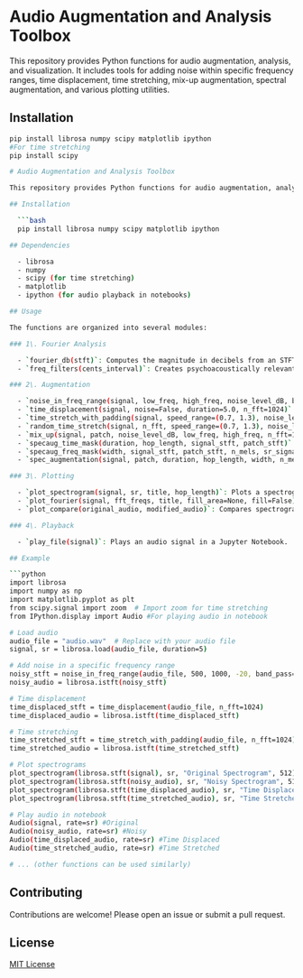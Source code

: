 # Audio Augmentation and Analysis Toolbox

This repository provides Python functions for audio augmentation, analysis, and visualization. It includes tools for adding noise within specific frequency ranges, time displacement, time stretching, mix-up augmentation, spectral augmentation, and various plotting utilities.

## Installation

```bash
pip install librosa numpy scipy matplotlib ipython
#For time stretching
pip install scipy

# Audio Augmentation and Analysis Toolbox

This repository provides Python functions for audio augmentation, analysis, and visualization. It includes tools for adding noise within specific frequency ranges, time displacement, time stretching, mix-up augmentation, spectral augmentation, and various plotting utilities.

## Installation

  ```bash
  pip install librosa numpy scipy matplotlib ipython

## Dependencies

  - librosa
  - numpy
  - scipy (for time stretching)
  - matplotlib
  - ipython (for audio playback in notebooks)

## Usage

The functions are organized into several modules:

### 1\. Fourier Analysis

  - `fourier_db(stft)`: Computes the magnitude in decibels from an STFT.
  - `freq_filters(cents_interval)`: Creates psychoacoustically relevant frequency filters.

### 2\. Augmentation

  - `noise_in_freq_range(signal, low_freq, high_freq, noise_level_dB, band_pass=False, n_fft=2048)`: Adds or replaces noise within a specified frequency range.
  - `time_displacement(signal, noise=False, duration=5.0, n_fft=1024)`: Applies time displacement to an audio signal.
  - `time_stretch_with_padding(signal, speed_range=(0.7, 1.3), noise_level=0.001, n_fft=1024)`: Performs time stretching with padding.
  - `random_time_stretch(signal, n_fft, speed_range=(0.7, 1.3), noise_level=0.001)`: Applies random time stretching.
  - `mix_up(signal, patch, noise_level_dB, low_freq, high_freq, n_fft=1024)`: Applies a patch audio file to the original STFT within a specific frequency range.
  - `specaug_time_mask(duration, hop_length, signal_stft, patch_stft)`: Performs random time masking for spectral augmentation.
  - `specaug_freq_mask(width, signal_stft, patch_stft, n_mels, sr_signal)`: Performs random frequency masking.
  - `spec_augmentation(signal, patch, duration, hop_length, width, n_mels, n_fft)`: Combines time and frequency masking for spectral augmentation.

### 3\. Plotting

  - `plot_spectrogram(signal, sr, title, hop_length)`: Plots a spectrogram.
  - `plot_fourier(signal, fft_freqs, title, fill_area=None, fill=False)`: Plots the Fourier transform.
  - `plot_compare(original_audio, modified_audio)`: Compares spectrograms of original and modified audio.

### 4\. Playback

  - `play_file(signal)`: Plays an audio signal in a Jupyter Notebook.

## Example

```python
import librosa
import numpy as np
import matplotlib.pyplot as plt
from scipy.signal import zoom  # Import zoom for time stretching
from IPython.display import Audio #For playing audio in notebook

# Load audio
audio_file = "audio.wav"  # Replace with your audio file
signal, sr = librosa.load(audio_file, duration=5)

# Add noise in a specific frequency range
noisy_stft = noise_in_freq_range(audio_file, 500, 1000, -20, band_pass=False, n_fft=1024)
noisy_audio = librosa.istft(noisy_stft)

# Time displacement
time_displaced_stft = time_displacement(audio_file, n_fft=1024)
time_displaced_audio = librosa.istft(time_displaced_stft)

# Time stretching
time_stretched_stft = time_stretch_with_padding(audio_file, n_fft=1024)
time_stretched_audio = librosa.istft(time_stretched_stft)

# Plot spectrograms
plot_spectrogram(librosa.stft(signal), sr, "Original Spectrogram", 512) #Example hop_length
plot_spectrogram(librosa.stft(noisy_audio), sr, "Noisy Spectrogram", 512)
plot_spectrogram(librosa.stft(time_displaced_audio), sr, "Time Displaced Spectrogram", 512)
plot_spectrogram(librosa.stft(time_stretched_audio), sr, "Time Stretched Spectrogram", 512)

# Play audio in notebook
Audio(signal, rate=sr) #Original
Audio(noisy_audio, rate=sr) #Noisy
Audio(time_displaced_audio, rate=sr) #Time Displaced
Audio(time_stretched_audio, rate=sr) #Time Stretched

# ... (other functions can be used similarly)
```

## Contributing

Contributions are welcome\! Please open an issue or submit a pull request.

## License

[MIT License](https://www.google.com/url?sa=E&source=gmail&q=LICENSE)

```
```
